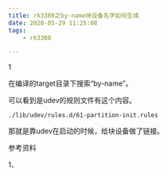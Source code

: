 ```yaml
---
title: rk3308之by-name块设备名字如何生成
date: 2020-05-29 11:25:08
tags:
	- rk3308

---
```


1

在编译的target目录下搜索“by-name”。

可以看到是udev的规则文件有这个内容。

```
./lib/udev/rules.d/61-partition-init.rules
```

那就是靠udev在启动的时候，给块设备做了链接。



参考资料

1、

